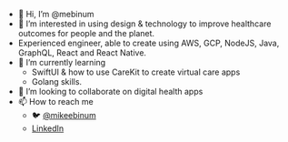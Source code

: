 - 👋 Hi, I’m @mebinum
- 👀 I’m interested in using design & technology to improve healthcare outcomes for people and the planet.
- Experienced engineer, able to create using AWS, GCP, NodeJS, Java, GraphQL, React and React Native.
- 🌱 I’m currently learning
   * SwiftUI & how to use CareKit to create virtual care apps
   * Golang skills.
- 💞️ I’m looking to collaborate on digital health apps
- 📫 How to reach me 
  * 🐦 [@mikeebinum](http://twitter.com/mikeebinum)
  * [LinkedIn](http://linkedin.com/in/mebinum)

<!---
mebinum/mebinum is a ✨ special ✨ repository because its `README.md` (this file) appears on your GitHub profile.
You can click the Preview link to take a look at your changes.
--->
